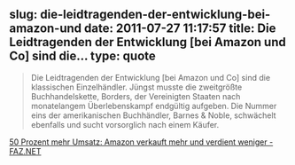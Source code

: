 slug: die-leidtragenden-der-entwicklung-bei-amazon-und
date: 2011-07-27 11:17:57
title: Die Leidtragenden der Entwicklung [bei Amazon und Co] sind die...
type: quote
---

> Die Leidtragenden der Entwicklung [bei Amazon und Co] sind die klassischen Einzelhändler. Jüngst musste die zweitgrößte Buchhandelskette, Borders, der Vereinigten Staaten nach monatelangem Überlebenskampf endgültig aufgeben. Die Nummer eins der amerikanischen Buchhändler, Barnes & Noble, schwächelt ebenfalls und sucht vorsorglich nach einem Käufer.

[50 Prozent mehr Umsatz: Amazon verkauft mehr und verdient weniger - FAZ.NET](http://www.faz.net/artikel/C31306/50-prozent-mehr-umsatz-amazon-verkauft-mehr-und-verdient-weniger-30474149.html)
